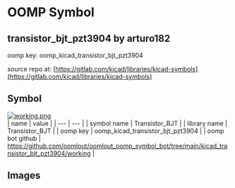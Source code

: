 # OOMP Symbol  
## transistor_bjt_pzt3904  by arturo182  
  
oomp key: oomp_kicad_transistor_bjt_pzt3904  
  
source repo at: [https://gitlab.com/kicad/libraries/kicad-symbols](https://gitlab.com/kicad/libraries/kicad-symbols)  
## Symbol  
  
[![working.png](working_600.png)](working.png)  
| name | value | 
| --- | --- | 
| symbol name | Transistor_BJT | 
| library name | Transistor_BJT | 
| oomp key | oomp_kicad_transistor_bjt_pzt3904 | 
| oomp bot github | https://github.com/oomlout/oomlout_oomp_symbol_bot/tree/main/kicad_transistor_bjt_pzt3904/working | 
## Images  
